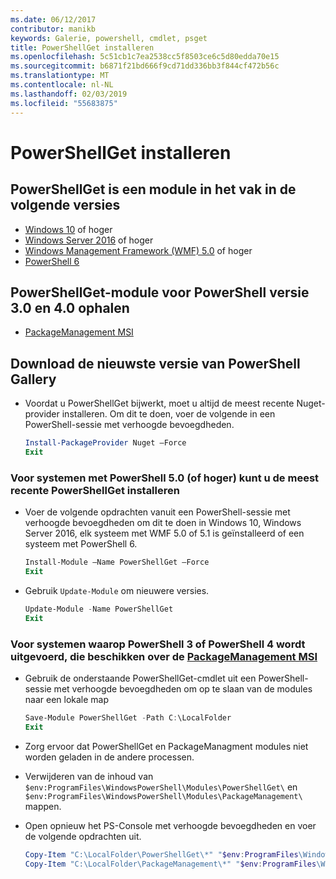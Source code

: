 ```yaml
---
ms.date: 06/12/2017
contributor: manikb
keywords: Galerie, powershell, cmdlet, psget
title: PowerShellGet installeren
ms.openlocfilehash: 5c51cb1c7ea2538cc5f8503ce6c5d80edda70e15
ms.sourcegitcommit: b6871f21bd666f9cd71dd336bb3f844cf472b56c
ms.translationtype: MT
ms.contentlocale: nl-NL
ms.lasthandoff: 02/03/2019
ms.locfileid: "55683875"
---
```

# <a name="installing-powershellget"></a>PowerShellGet installeren

## <a name="powershellget-is-an-in-box-module-in-the-following-releases"></a>PowerShellGet is een module in het vak in de volgende versies

- [Windows 10](https://www.microsoft.com/windows) of hoger
- [Windows Server 2016](/windows-server/windows-server) of hoger
- [Windows Management Framework (WMF) 5.0](https://www.microsoft.com/download/details.aspx?id=50395) of hoger
- [PowerShell 6](https://github.com/PowerShell/PowerShell/releases)

## <a name="get-powershellget-module-for-powershell-versions-30-and-40"></a>PowerShellGet-module voor PowerShell versie 3.0 en 4.0 ophalen

- [PackageManagement MSI](https://www.microsoft.com/download/details.aspx?id=51451)

## <a name="get-the-latest-version-from-powershell-gallery"></a>Download de nieuwste versie van PowerShell Gallery

- Voordat u PowerShellGet bijwerkt, moet u altijd de meest recente Nuget-provider installeren. Om dit te doen, voer de volgende in een PowerShell-sessie met verhoogde bevoegdheden.

  ```powershell
  Install-PackageProvider Nuget –Force
  Exit
  ```

### <a name="for-systems-with-powershell-50-or-newer-you-can-install-the-latest-powershellget"></a>Voor systemen met PowerShell 5.0 (of hoger) kunt u de meest recente PowerShellGet installeren

- Voer de volgende opdrachten vanuit een PowerShell-sessie met verhoogde bevoegdheden om dit te doen in Windows 10, Windows Server 2016, elk systeem met WMF 5.0 of 5.1 is geïnstalleerd of een systeem met PowerShell 6.

  ```powershell
  Install-Module –Name PowerShellGet –Force
  Exit
  ```

- Gebruik `Update-Module` om nieuwere versies.

  ```powershell
  Update-Module -Name PowerShellGet
  Exit
  ```

### <a name="for-systems-running-powershell-3-or-powershell-4-that-have-installed-the-packagemanagement-msihttpswwwmicrosoftcomdownloaddetailsaspxid51451"></a>Voor systemen waarop PowerShell 3 of PowerShell 4 wordt uitgevoerd, die beschikken over de [PackageManagement MSI](https://www.microsoft.com/download/details.aspx?id=51451)

- Gebruik de onderstaande PowerShellGet-cmdlet uit een PowerShell-sessie met verhoogde bevoegdheden om op te slaan van de modules naar een lokale map

  ```powershell
  Save-Module PowerShellGet -Path C:\LocalFolder
  Exit
  ```

- Zorg ervoor dat PowerShellGet en PackageManagment modules niet worden geladen in de andere processen.
- Verwijderen van de inhoud van `$env:ProgramFiles\WindowsPowerShell\Modules\PowerShellGet\` en `$env:ProgramFiles\WindowsPowerShell\Modules\PackageManagement\` mappen.
- Open opnieuw het PS-Console met verhoogde bevoegdheden en voer de volgende opdrachten uit.

  ```powershell
  Copy-Item "C:\LocalFolder\PowerShellGet\*" "$env:ProgramFiles\WindowsPowerShell\Modules\PowerShellGet\" -Recurse -Force
  Copy-Item "C:\LocalFolder\PackageManagement\*" "$env:ProgramFiles\WindowsPowerShell\Modules\PackageManagement\" -Recurse -Force
  ```
